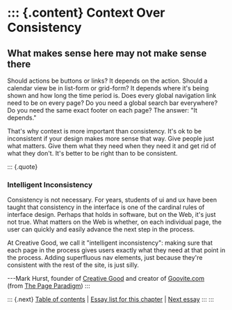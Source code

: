 ::: {.content}
Context Over Consistency
========================

What makes sense here may not make sense there
----------------------------------------------

Should actions be buttons or links? It depends on the action. Should a
calendar view be in list-form or grid-form? It depends where it\'s being
shown and how long the time period is. Does every global navigation link
need to be on every page? Do you need a global search bar everywhere? Do
you need the same exact footer on each page? The answer: \"It depends.\"

That\'s why context is more important than consistency. It\'s ok to be
inconsistent if your design makes more sense that way. Give people just
what matters. Give them what they need when they need it and get rid of
what they don\'t. It\'s better to be right than to be consistent.

::: {.quote}
### Intelligent Inconsistency

Consistency is not necessary. For years, students of ui and ux have been
taught that consistency in the interface is one of the cardinal rules of
interface design. Perhaps that holds in software, but on the Web, it\'s
just not true. What matters on the Web is whether, on each individual
page, the user can quickly and easily advance the next step in the
process.

At Creative Good, we call it \"intelligent inconsistency\": making sure
that each page in the process gives users exactly what they need at that
point in the process. Adding superfluous nav elements, just because
they\'re consistent with the rest of the site, is just silly.

---Mark Hurst, founder of [Creative Good](http://www.creativegood.com/)
and creator of [Goovite.com](http://www.goovite.com/)\
(from [The Page
Paradigm](http://www.goodexperience.com/blog/archives/000028.php))
:::

::: {.next}
[Table of contents](toc.php) \| [Essay list for this
chapter](toc.php#ch09) \| [Next
essay](ch09_Copywriting_is_Interface_Design.php)
:::
:::

